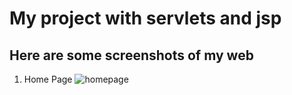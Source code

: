 # My project with servlets and jsp

## Here are some screenshots of my web 
1. Home Page
![homepage](https://user-images.githubusercontent.com/30508489/41823554-9c03f098-7801-11e8-8fa6-9d950b51c6a4.png)
